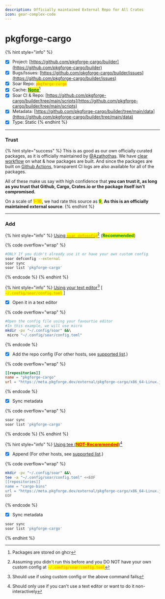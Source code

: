 ```yaml
---
description: Officially maintained External Repo for All Crates
icon: gear-complex-code
---
```


# pkgforge-cargo

{% hint style="info" %}
* [x] Project: [https://github.com/pkgforge-cargo/builder](https://github.com/pkgforge-cargo/builder)
* [x] Bugs/Issues: [https://github.com/pkgforge-cargo/builder/issues](https://github.com/pkgforge-cargo/builder/issues)
* [x] Soar Repo: <mark style="color:orange;">**`pkgforge-cargo`**</mark>
* [x] Cache: [<mark style="color:green;">**None**</mark>](#user-content-fn-1)[^1]
* [x] Soar CI & Repo: [https://github.com/pkgforge-cargo/builder/tree/main/scripts](https://github.com/pkgforge-cargo/builder/tree/main/scripts)
* [x] Metadata: [https://github.com/pkgforge-cargo/builder/tree/main/data](https://github.com/pkgforge-cargo/builder/tree/main/data)
* [x] Type: Static
{% endhint %}

***

### Trust

{% hint style="success" %}
This is as good as our own officially curated packages, as it is officially maintained by [@Azathothas](https://docs.pkgforge.dev/orgs/readme/people#azathothas). We have [clear workflow](https://github.com/pkgforge-cargo/builder/tree/main#-workflow) on what & how packages are built. And since the packages are built on [Github Actions](https://github.com/pkgforge-cargo/builder/actions/workflows/matrix_builds.yaml), transparent CI logs are also available for all of the packages.

All of these make us say with high confidence that **you can trust it, as long as you trust that Github, Cargo, Crates.io or the package itself isn't compromised.**

On a scale of <mark style="color:orange;">**1-10**</mark>, we had rate this source as <mark style="color:green;">**9**</mark>, **As this is an officially maintained external source**.
{% endhint %}

***

### Add

{% hint style="info" %}
[Using <mark style="color:orange;">**`soar defconfig`**</mark>](#user-content-fn-2)[^2]  (<mark style="color:green;">**Recommended**</mark>)&#x20;

{% code overflow="wrap" %}
```bash
#ONLY If you didn't already use it or have your own custom config
soar defconfig --external
soar sync
soar list 'pkgforge-cargo'
```
{% endcode %}
{% endhint %}

{% hint style="info" %}
[Using your text editor](#user-content-fn-3)[^3] \[ <mark style="color:orange;">**`~/.config/soar/config.toml`**</mark> ]

* [x] Open it in a text editor

{% code overflow="wrap" %}
```bash
#Open the config file using your favourtie editor
#In this example, we will use micro
mkdir -pv "~/.config/soar" &&\
 micro "~/.config/soar/config.toml"
```
{% endcode %}

* [x] Add the repo config (For other hosts, see [supported list](https://github.com/pkgforge-cargo/builder#-hosts).)

{% code overflow="wrap" %}
```toml
[[repositories]]
name = "pkgforge-cargo"
url = "https://meta.pkgforge.dev/external/pkgforge-cargo/x86_64-Linux.json.zstd"
```
{% endcode %}

* [x] Sync metadata

{% code overflow="wrap" %}
```bash
soar sync
soar list 'pkgforge-cargo'
```
{% endcode %}
{% endhint %}

{% hint style="info" %}
[Using tee (<mark style="color:red;">**NOT-Recommended**</mark>)](#user-content-fn-4)[^4]

* [x] Append (For other hosts, see [supported list](https://github.com/pkgforge-cargo/builder#-hosts).)

{% code overflow="wrap" %}
```bash
mkdir -pv "~/.config/soar" &&\
tee -a "~/.config/soar/config.toml" <<EOF
[[repositories]]
name = "cargo-bins"
url = "https://meta.pkgforge.dev/external/pkgforge-cargo/x86_64-Linux.json.zstd"
EOF
```
{% endcode %}

* [x] Sync metadata

```bash
soar sync
soar list 'pkgforge-cargo'
```
{% endhint %}

[^1]: Packages are stored on ghcr

[^2]: Assuming you didn't run this before and you DO NOT have your own custom config at <mark style="color:orange;">**`~/.config/soar/config.toml`**</mark>

[^3]: Should use if using custom config or the above command fails

[^4]: Should only use if you can't use a text editor or want to do it non-interactively
